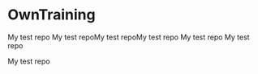 # OwnTraining
My test repo 
My test repoMy test repoMy test repo
My test repo
My test repo
 
My test repo
